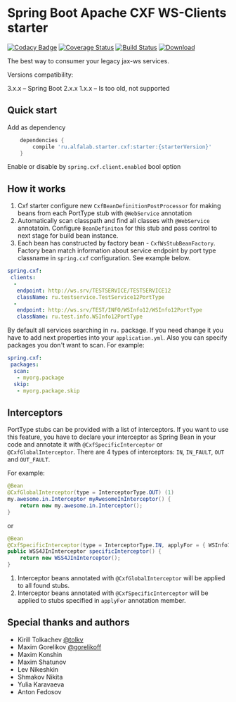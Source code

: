 # Spring Boot Apache CXF WS-Clients starter

[![Codacy Badge](https://api.codacy.com/project/badge/Grade/41608e6858a64f12a0a7d34b4614a36f)](https://app.codacy.com/app/lavcraft/cxf-ws-client-spring-boot-starter?utm_source=github.com&utm_medium=referral&utm_content=alfa-laboratory/cxf-ws-client-spring-boot-starter&utm_campaign=Badge_Grade_Dashboard)
[![Coverage Status](https://coveralls.io/repos/github/alfa-laboratory/cxf-ws-client-spring-boot-starter/badge.svg?branch=master)](https://coveralls.io/github/alfa-laboratory/cxf-ws-client-spring-boot-starter?branch=master)
[![Build Status](https://travis-ci.org/alfa-laboratory/cxf-ws-client-spring-boot-starter.svg?branch=master)](https://travis-ci.org/alfa-laboratory/cxf-ws-client-spring-boot-starter)
[![Download](https://api.bintray.com/packages/alfa-laboratory/maven-releases/cxf-ws-client-spring-boot-starter/images/download.svg)](https://bintray.com/alfa-laboratory/maven-releases/cxf-ws-client-spring-boot-starter/_latestVersion)

The best way to consumer your legacy jax-ws services.

Versions compatibility:

3.x.x – Spring Boot 2.x.x
1.x.x – Is too old, not supported

## Quick start

Add as dependency

```groovy
    dependencies {
        compile 'ru.alfalab.starter.cxf:starter:{starterVersion}'
    }
```

Enable or disable by `spring.cxf.client.enabled` bool option

## How it works

1. Cxf starter configure new `CxfBeanDefinitionPostProcessor` for making beans from each PortType stub with `@WebService` annotation
2. Automatically scan classpath and find all classes with `@WebService` annotatoin. Configure `BeanDefiniton` for this stub and pass control to next stage for build bean instance.
3. Each bean has constructed by factory bean - `CxfWsStubBeanFactory`. Factory bean match information about service endpoint by port type classname in `spring.cxf` configuration. See example below.

```yaml
spring.cxf:
 clients:
  -
   endpoint: http://ws.srv/TESTSERVICE/TESTSERVICE12
   className: ru.testservice.TestService12PortType
  -
   endpoint: http://ws.srv/TEST/INFO/WSInfo12/WSInfo12PortType
   className: ru.test.info.WSInfo12PortType
```

By default all services searching in `ru.` package. If you need change it you have to add next properties into your `application.yml`.
Also you can specify packages you don't want to scan.
For example:

```yaml
spring.cxf:
 packages:
  scan:
   - myorg.package
  skip:
   - myorg.package.skip
```

## Interceptors

PortType stubs can be provided with a list of interceptors. If you want to use this feature, you have to declare your interceptor as Spring Bean in your code
and annotate it with `@CxfSpecificInterceptor` or `@CxfGlobalInterceptor`.
There are 4 types of interceptors: `IN`, `IN_FAULT`, `OUT` and `OUT_FAULT`.

For example:

```java
@Bean
@CxfGlobalInterceptor(type = InterceptorType.OUT) (1)
my.awesome.in.Interceptor myAwesomeInInterceptor() {
    return new my.awesome.in.Interceptor();
}
```

or

```java
@Bean
@CxfSpecificInterceptor(type = InterceptorType.IN, applyFor = { WSInfo12PortType.class, CorruptedWSInfo12PortType.class }) (2)
public WSS4JInInterceptor specificInterceptor() {
    return new WSS4JInInterceptor();
}
```

1. Interceptor beans annotated with `@CxfGlobalInterceptor` will be applied to all found stubs.
2. Interceptor beans annotated with `@CxfSpecificInterceptor` will be applied to stubs specified in `applyFor` annotation member.

## Special thanks and authors

* Kirill Tolkachev [@tolkv](https://twitter.com/tolkv)
* Maxim Gorelikov [@gorelikoff](https://twitter.com/gorelikoff)
* Maxim Konshin
* Maxim Shatunov
* Lev Nikeshkin
* Shmakov Nikita
* Yulia Karavaeva
* Anton Fedosov
